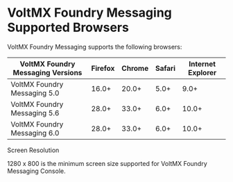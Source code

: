 ﻿     

VoltMX Foundry Messaging Supported Browsers
==============================================

VoltMX Foundry Messaging supports the following browsers:

    
| VoltMX Foundry Messaging Versions | Firefox | Chrome | Safari | Internet Explorer |
| --- | --- | --- | --- | --- |
| VoltMX Foundry Messaging 5.0 | 16.0+ | 20.0+ | 5.0+ | 9.0+ |
| VoltMX Foundry Messaging 5.6 | 28.0+ | 33.0+ | 6.0+ | 10.0+ |
| VoltMX Foundry Messaging 6.0 | 28.0+ | 33.0+ | 6.0+ | 10.0+ |

Screen Resolution

1280 x 800 is the minimum screen size supported for VoltMX Foundry Messaging Console.
